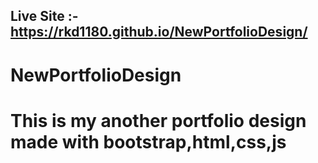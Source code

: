 ## Live Site :- https://rkd1180.github.io/NewPortfolioDesign/
# NewPortfolioDesign
# This is my another portfolio design made with bootstrap,html,css,js
